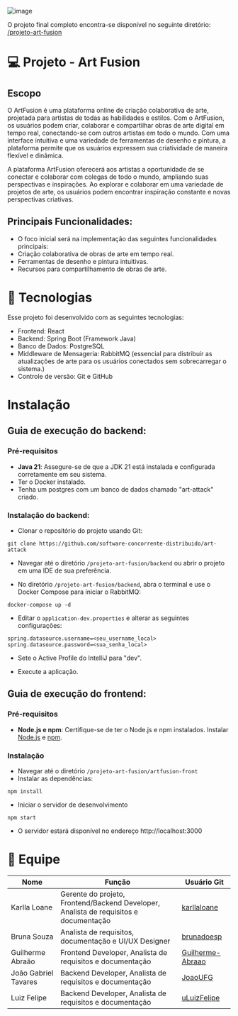 ![image](https://github.com/user-attachments/assets/9c0ea1f4-9aa4-47a1-a3ec-cdaf96922a16)

O projeto final completo encontra-se disponível no seguinte diretório: [/projeto-art-fusion](https://github.com/software-concorrente-distribuido/art-attack)

# 💻 Projeto - Art Fusion 

## Escopo

O ArtFusion é uma plataforma online de criação colaborativa de arte, projetada para artistas de todas as habilidades e estilos. Com o ArtFusion, os usuários podem criar, colaborar e compartilhar obras de arte digital em tempo real, conectando-se com outros artistas em todo o mundo. Com uma interface intuitiva e uma variedade de ferramentas de desenho e pintura, a plataforma permite que os usuários expressem sua criatividade de maneira flexível e dinâmica.

A plataforma ArtFusion oferecerá aos artistas a oportunidade de se conectar e colaborar com colegas de todo o mundo, ampliando suas perspectivas e inspirações. Ao explorar e colaborar em uma variedade de projetos de arte, os usuários podem encontrar inspiração constante e novas perspectivas criativas.

## Principais Funcionalidades:
- O foco inicial será na implementação das seguintes funcionalidades principais:
- Criação colaborativa de obras de arte em tempo real.
- Ferramentas de desenho e pintura intuitivas.
- Recursos para compartilhamento de obras de arte.

# 🚀 Tecnologias 

Esse projeto foi desenvolvido com as seguintes tecnologias:

- Frontend: React 
- Backend: Spring Boot (Framework Java)
- Banco de Dados: PostgreSQL
- Middleware de Mensageria: RabbitMQ (essencial para distribuir as atualizações de arte para os usuários conectados sem sobrecarregar o sistema.)
- Controle de versão: Git e GitHub 

# Instalação 

## Guia de execução do backend:

### Pré-requisitos
- **Java 21**: Assegure-se de que a JDK 21 está instalada e configurada corretamente em seu sistema.
- Ter o Docker instalado.
- Tenha um postgres com um banco de dados chamado "art-attack" criado.

### Instalação do backend:

- Clonar o repositório do projeto usando Git:
```
git clone https://github.com/software-concorrente-distribuido/art-attack
```

- Navegar até o diretório `/projeto-art-fusion/backend` ou abrir o projeto em uma IDE de sua preferência.
  
- No diretório `/projeto-art-fusion/backend`, abra o terminal e use o Docker Compose para iniciar o RabbitMQ:
```
docker-compose up -d
```
- Editar o `application-dev.properties` e alterar as seguintes configurações:
```
spring.datasource.username=<seu_username_local> 
spring.datasource.password=<sua_senha_local>
```
	
- Sete o Active Profile do IntelliJ para "dev".

- Execute a aplicação.

## Guia de execução do frontend:

### Pré-requisitos
- **Node.js e npm**: Certifique-se de ter o Node.js e npm instalados. Instalar [Node.js](https://nodejs.org/pt/download/package-manager) e [npm](https://docs.npmjs.com/downloading-and-installing-node-js-and-npm).

### Instalação
  
- Navegar até o diretório `/projeto-art-fusion/artfusion-front`
- Instalar as dependências:
```
npm install
```
  
- Iniciar o servidor de desenvolvimento
```
npm start
```
  
- O servidor estará disponível no endereço http://localhost:3000

# 👥 Equipe

| Nome              | Função     | Usuário Git                                                                    	|
|-------------------|------------|-------------------------------------------------------------------------------------------------------------------------------------------------------|
| Karlla Loane     	  | Gerente do projeto, Frontend/Backend Developer, Analista de requisitos e documentação       | [karllaloane](https://github.com/karllaloane)		 	 |
| Bruna Souza    	  | Analista de requisitos, documentação e UI/UX Designer  		 			| [brunadoesp](https://github.com/brunadoesp)	 	 	 |
| Guilherme Abraão 	  | Frontend Developer, Analista de requisitos e documentação   				| [Guilherme-Abraao](https://github.com/Guilherme-Abraao)  	 |
| João Gabriel Tavares    | Backend Developer, Analista de requisitos e documentação   		  			| [JoaoUFG](https://github.com/JoaoUFG)	  			 |
| Luiz Felipe	          | Backend Developer, Analista de requisitos e documentação   		  			| [uLuizFelipe](https://github.com/uLuizFelipe)	  			 |


